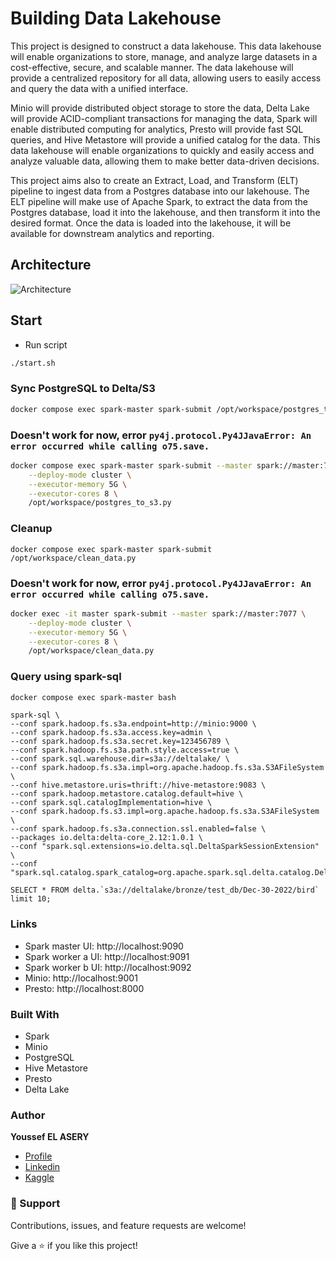 ﻿# Building Data Lakehouse

This project is designed to construct a data lakehouse. This data lakehouse will enable organizations to store, manage, and analyze large datasets in a cost-effective, secure, and scalable manner. The data lakehouse will provide a centralized repository for all data, allowing users to easily access and query the data with a unified interface.

Minio will provide distributed object storage to store the data, Delta Lake will provide ACID-compliant transactions for managing the data, Spark will enable distributed computing for analytics, Presto will provide fast SQL queries, and Hive Metastore will provide a unified catalog for the data. This data lakehouse will enable organizations to quickly and easily access and analyze valuable data, allowing them to make better data-driven decisions.

This project aims also to create an Extract, Load, and Transform (ELT) pipeline to ingest data from a Postgres database into our lakehouse. The ELT pipeline will make use of Apache Spark, to extract the data from the Postgres database, load it into the lakehouse, and then transform it into the desired format. Once the data is loaded into the lakehouse, it will be available for downstream analytics and reporting.
## Architecture

![Architecture](/images/1.png "Architecture")


## Start
- Run script
```bash
./start.sh
```

### Sync PostgreSQL to Delta/S3
```bash
docker compose exec spark-master spark-submit /opt/workspace/postgres_to_s3.py
```

### Doesn't work for now, error `py4j.protocol.Py4JJavaError: An error occurred while calling o75.save.`
```bash
docker compose exec spark-master spark-submit --master spark://master:7077 \
    --deploy-mode cluster \
    --executor-memory 5G \
    --executor-cores 8 \
    /opt/workspace/postgres_to_s3.py
```

### Cleanup
```
docker compose exec spark-master spark-submit /opt/workspace/clean_data.py
```

### Doesn't work for now, error `py4j.protocol.Py4JJavaError: An error occurred while calling o75.save.`
```bash
docker exec -it master spark-submit --master spark://master:7077 \
    --deploy-mode cluster \
    --executor-memory 5G \
    --executor-cores 8 \
    /opt/workspace/clean_data.py
```

### Query using spark-sql
```bash
docker compose exec spark-master bash
```
```
spark-sql \
--conf spark.hadoop.fs.s3a.endpoint=http://minio:9000 \
--conf spark.hadoop.fs.s3a.access.key=admin \
--conf spark.hadoop.fs.s3a.secret.key=123456789 \
--conf spark.hadoop.fs.s3a.path.style.access=true \
--conf spark.sql.warehouse.dir=s3a://deltalake/ \
--conf spark.hadoop.fs.s3a.impl=org.apache.hadoop.fs.s3a.S3AFileSystem \
--conf hive.metastore.uris=thrift://hive-metastore:9083 \
--conf spark.hadoop.metastore.catalog.default=hive \
--conf spark.sql.catalogImplementation=hive \
--conf spark.hadoop.fs.s3.impl=org.apache.hadoop.fs.s3a.S3AFileSystem \
--conf spark.hadoop.fs.s3a.connection.ssl.enabled=false \
--packages io.delta:delta-core_2.12:1.0.1 \
--conf "spark.sql.extensions=io.delta.sql.DeltaSparkSessionExtension" \
--conf "spark.sql.catalog.spark_catalog=org.apache.spark.sql.delta.catalog.DeltaCatalog"
```
```
SELECT * FROM delta.`s3a://deltalake/bronze/test_db/Dec-30-2022/bird` limit 10;
```

### Links
- Spark master UI: http://localhost:9090
- Spark worker a UI: http://localhost:9091
- Spark worker b UI: http://localhost:9092
- Minio: http://localhost:9001
- Presto: http://localhost:8000


### Built With

- Spark
- Minio
- PostgreSQL
- Hive Metastore
- Presto
- Delta Lake


### Author

**Youssef EL ASERY**

- [Profile](https://github.com/ysfesr "Youssef ELASERY")
- [Linkedin](https://www.linkedin.com/in/youssef-elasery/ "Welcome")
- [Kaggle](https://www.kaggle.com/youssefelasery "Welcome")


### 🤝 Support

Contributions, issues, and feature requests are welcome!

Give a ⭐️ if you like this project!

